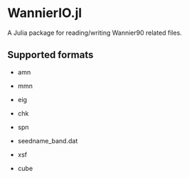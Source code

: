 # WannierIO.jl

A Julia package for reading/writing Wannier90 related files.

## Supported formats

- amn
- mmn
- eig
- chk
- spn
- seedname_band.dat

- xsf
- cube
